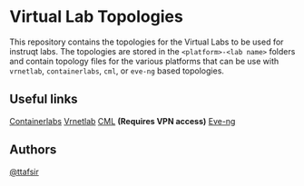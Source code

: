 # Virtual Lab Topologies

This repository contains the topologies for the Virtual Labs to be used for instruqt labs. The topologies are stored in the `<platform>-<lab name>` folders and contain topology files for the various platforms that can be use with `vrnetlab`, `containerlabs`, `cml`, or `eve-ng` based topologies.

## Useful links

[Containerlabs](https://containerlab.dev/)
[Vrnetlab](https://github.com/vrnetlab/vrnetlab)
[CML](https://cml2.dev.wwtatc.local/) **(Requires VPN access)**
[Eve-ng](https://github.com/ttafsir/evengsdk)

## Authors

[@ttafsir](tafsir.thiam@wwt.com)
